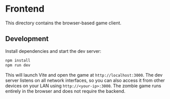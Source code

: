 # Frontend

This directory contains the browser-based game client.

## Development

Install dependencies and start the dev server:

```bash
npm install
npm run dev
```

This will launch Vite and open the game at `http://localhost:3000`.
The dev server listens on all network interfaces, so you can also access it
from other devices on your LAN using `http://<your-ip>:3000`.
The zombie game runs entirely in the browser and does not require the backend.
